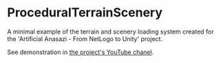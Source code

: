 # ProceduralTerrainScenery

A minimal example of the terrain and scenery loading system created for the 'Artificial Anasazi - From NetLogo to Unity' project.

See demonstration in [the project's YouTube chanel](https://www.youtube.com/watch?v=m2l9ziAuI3w&list=PL6rJDqHXVvb4_L4VOkN5WOfFA2EXc-PCp).

